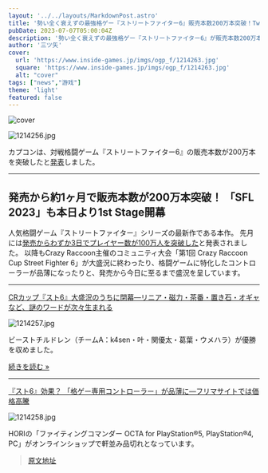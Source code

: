 ```yaml
---
layout: '../../layouts/MarkdownPost.astro'
title: '勢い全く衰えずの最強格ゲー『ストリートファイター6』販売本数200万本突破！Twitterでは「ジュリ」の記念イラストも'
pubDate: 2023-07-07T05:00:04Z
description: '勢い全く衰えずの最強格ゲー『ストリートファイター6』が販売本数200万本を突破しました。Twitterでは「ジュリ」の記念イラストも公開されています。'
author: '三ツ矢'
cover:
  url: 'https://www.inside-games.jp/imgs/ogp_f/1214263.jpg'
  square: 'https://www.inside-games.jp/imgs/ogp_f/1214263.jpg'
  alt: "cover"
tags: ["news","游戏"]
theme: 'light'
featured: false
---
```


![cover](https://www.inside-games.jp/imgs/ogp_f/1214263.jpg)

![1214256.jpg](https://www.inside-games.jp/imgs/zoom/1214256.jpg)

カプコンは、対戦格闘ゲーム『ストリートファイター6』の販売本数が200万本を突破したと[発表](https://twitter.com/streetfighterja/status/1677120244861612033)しました。

---

## 発売から約1ヶ月で販売本数が200万本突破！ 「SFL 2023」も本日より1st Stage開幕

人気格闘ゲーム『ストリートファイター』シリーズの最新作である本作。 先月には[発売からわずか3日でプレイヤー数が100万人を突破した](https://www.gamespark.jp/article/2023/06/05/130642.html)と発表されました。 以降もCrazy Raccoon主催のコミュニティ大会「第1回 Crazy Raccoon Cup Street Fighter 6」が大盛況に終わったり、格闘ゲームに特化したコントローラーが品薄になったりと、発売から今日に至るまで盛況を呈しています。

---

[CRカップ『スト6』大盛況のうちに閉幕―リニア・磁力・茶番・置き石・オギャなど、謎のワードが次々生まれる](https://www.gamespark.jp/article/2023/06/26/131524.html)

![1214257.jpg](https://www.inside-games.jp/imgs/zoom/1214257.jpg)

ビーストチルドレン（チームA：k4sen・叶・関優太・葛葉・ウメハラ）が優勝を収めました。

[続きを読む »](https://www.gamespark.jp/article/2023/06/26/131524.html)

---

[『スト6』効果？ 「格ゲー専用コントローラー」が品薄に―フリマサイトでは価格高騰](https://www.gamespark.jp/article/2023/07/05/131821.html)

![1214258.jpg](https://www.inside-games.jp/imgs/zoom/1214258.jpg)

HORIの「ファイティングコマンダー OCTA for PlayStation®5, PlayStation®4, PC」がオンラインショップで軒並み品切れとなっています。

>[原文地址](https://www.inside-games.jp/article/2023/07/07/147068.html)  